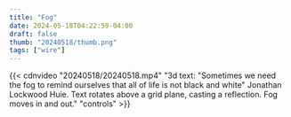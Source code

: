 ```yaml
---
title: "Fog"
date: 2024-05-18T04:22:59-04:00
draft: false
thumb: "20240518/thumb.png"
tags: ["wire"]
---
```

{{< cdnvideo "20240518/20240518.mp4" "3d text: \"Sometimes we need the fog to remind ourselves that all of life is not black and white\" Jonathan Lockwood Huie. Text rotates above a grid plane, casting a reflection. Fog moves in and out." "controls" >}}

